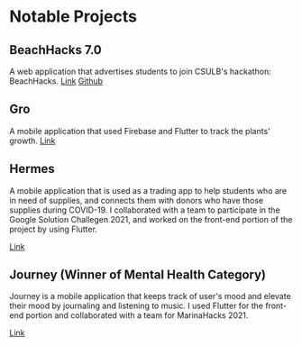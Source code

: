# Notable Projects

## BeachHacks 7.0
A web application that advertises students to join CSULB's hackathon: BeachHacks. 
[Link](https://beachhacks.com/)
[Github](https://github.com/BeachHacks/BeachHacks-Website-2023)

## Gro
A mobile application that used Firebase and Flutter to track the plants' growth.
[Link](https://github.com/lyds214/Gro)

## Hermes
A mobile application that is used as a trading app to help students who are in need of supplies, and connects them with donors who have those supplies during COVID-19. I collaborated with a team to participate in the Google Solution Challegen 2021, and worked on the front-end portion of the project by using Flutter.

[Link](https://github.com/lyds214/Hermes)

## Journey (Winner of Mental Health Category)
Journey is a mobile application that keeps track of user's mood and elevate their mood by journaling and listening to music. I used Flutter for the front-end portion and collaborated with a team for MarinaHacks 2021.

[Link](https://github.com/lyds214/Journey)
